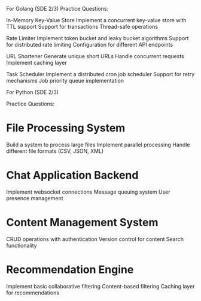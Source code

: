 For Golang (SDE 2/3)
Practice Questions:

In-Memory Key-Value Store
Implement a concurrent key-value store with TTL support
Support for transactions
Thread-safe operations

Rate Limiter
Implement token bucket and leaky bucket algorithms
Support for distributed rate limiting
Configuration for different API endpoints

URL Shortener
Generate unique short URLs
Handle concurrent requests
Implement caching layer

Task Scheduler
Implement a distributed cron job scheduler
Support for retry mechanisms
Job priority queue implementation


For Python (SDE 2/3)

Practice Questions:

File Processing System
=======================
Build a system to process large files
Implement parallel processing
Handle different file formats (CSV, JSON, XML)


Chat Application Backend
=========================
Implement websocket connections
Message queuing system
User presence management

Content Management System
========================
CRUD operations with authentication
Version control for content
Search functionality


Recommendation Engine
=====================
Implement basic collaborative filtering
Content-based filtering
Caching layer for recommendations